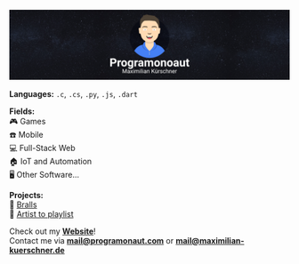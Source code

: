 ![programonaut banner](images/programonaut.png)

**Languages:** `.c`, `.cs`, `.py`, `.js`, `.dart`

**Fields:**  
🎮 Games <br>
☎️ Mobile <br>
💻 Full-Stack Web <br>
🏠 IoT and Automation <br>
🖥️ Other Software...

**Projects:**  
🏐 [Bralls](https://play.google.com/store/apps/details?id=com.Deved.Bralls)  
🎵 [Artist to playlist](https://playlist.programonaut.com/)

Check out my [**Website**](https://programonaut.com)!  
Contact me via **mail@programonaut.com** or **mail@maximilian-kuerschner.de**
